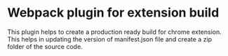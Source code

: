 # Webpack plugin for extension build
This plugin helps to create a production ready build for chrome extension. This helps in updating the version of manifest.json file and create a zip folder of the source code.
